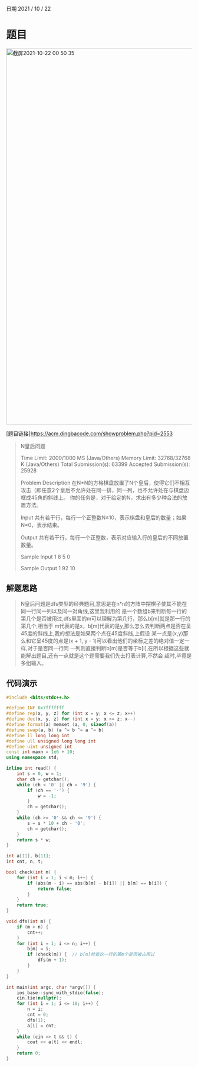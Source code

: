 日期 2021 / 10 / 22
# 题目

<img width="1016" alt="截屏2021-10-22 00 50 35" src="https://user-images.githubusercontent.com/73943232/138322260-2abd0632-fa37-45f9-85ff-312097323ea3.png">

[题目链接]<https://acm.dingbacode.com/showproblem.php?pid=2553>
> N皇后问题
>
> Time Limit: 2000/1000 MS (Java/Others)    Memory Limit: 32768/32768 K (Java/Others)
> Total Submission(s): 63399    Accepted Submission(s): 25928
> 
> 
> Problem Description
> 在N*N的方格棋盘放置了N个皇后，使得它们不相互攻击（即任意2个皇后不允许处在同一排，同一列，也不允许处在与棋盘边框成45角的斜线上。
> 你的任务是，对于给定的N，求出有多少种合法的放置方法。
> 
>  
> 
> Input
> 共有若干行，每行一个正整数N≤10，表示棋盘和皇后的数量；如果N=0，表示结束。
>   
> 
> Output
> 共有若干行，每行一个正整数，表示对应输入行的皇后的不同放置数量。
> 
> 
> Sample Input
> 1
> 8
> 5
> 0
> 
>  
> 
> Sample Output
> 1
> 92
> 10

## 解题思路
> N皇后问题是dfs类型的经典题目,意思是在n*n的方阵中摆棋子使其不能在同一行同一列以及同一对角线,这里我利用的
> 是一个数组b来判断每一行的第几个是否被用过,dfs里面的m可以理解为第几行，那么b[m]就是那一行的第几个,相当于
> m代表的是x，b[m]代表的是y,那么怎么去判断两点是否在呈45度的斜线上,我的想法是如果两个点在45度斜线,上假设
> 某一点是(x,y)那么和它呈45度的点是(x + 1, y - 1)可以看出他们的坐标之差的绝对值一定一样,对于是否同一行同
> 一列则直接判断b[m]是否等于b[i],在所以根据这些就能解出题目,还有一点就是这个题需要我们先去打表计算,不然会
> 超时,毕竟是多组输入。

## 代码演示

```cpp
#include <bits/stdc++.h>

#define INF 0x7fffffff
#define rep(x, y, z) for (int x = y; x <= z; x++)
#define dec(x, y, z) for (int x = y; x >= z; x--)
#define format(a) memset (a, 0, sizeof(a))
#define swap(a, b) (a ^= b ^= a ^= b)
#define ll long long int
#define ull unsigned long long int 
#define uint unsigned int
const int maxn = 1e6 + 10;
using namespace std;

inline int read() {
	int s = 0, w = 1;
	char ch = getchar();
	while (ch < '0' || ch > '9') {
		if (ch == '-') {
			w = -1;
		}
		ch = getchar();
	}
	while (ch >= '0' && ch <= '9') {
		s = s * 10 + ch - '0';
		ch = getchar();
	}
	return s * w;
}

int a[11], b[11];
int cnt, n, t;

bool check(int m) {
	for (int i = 1; i < m; i++) {
		if (abs(m - i) == abs(b[m] - b[i]) || b[m] == b[i]) {
			return false;
		}
	}
	return true;
}

void dfs(int m) {
	if (m > n) {
		cnt++;
	}
	for (int i = 1; i <= n; i++) {
		b[m] = i;
		if (check(m)) {  // b[m]检查这一行的第m个是否被占用过
			dfs(m + 1);
		}
	}
}

int main(int argc, char *argv[]) {
	ios_base::sync_with_stdio(false);
	cin.tie(nullptr);
	for (int i = 1; i <= 10; i++) {
		n = i;
		cnt = 0;
		dfs(1);
		a[i] = cnt;
	}
	while (cin >> t && t) {
		cout << a[t] << endl;
	}
	return 0;
}
```
